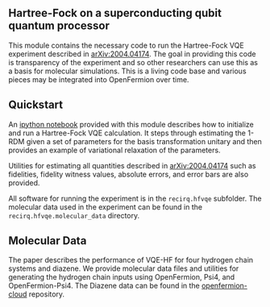Hartree-Fock on a superconducting qubit quantum processor
---------------------------------------------------------

This module contains the necessary code to run the Hartree-Fock VQE experiment
described in [arXiv:2004.04174](https://arxiv.org/abs/2004.04174).
The goal in providing this code is transparency of the experiment and so other
researchers can use this as a basis for molecular simulations.
This is a living code base and various pieces may be integrated into OpenFermion
over time.  

Quickstart
----------
An [ipython notebook](quickstart.ipynb) provided with this module describes how
to initialize and run a Hartree-Fock VQE calculation. It steps through
estimating the 1-RDM given a set of parameters for the basis transformation
unitary and then provides an example of variational relaxation of the
parameters.

Utilities for estimating all quantities described in
[arXiv:2004.04174](https://arxiv.org/abs/2004.04174) such as fidelities,
fidelity witness values, absolute errors, and error bars are also provided.

All software for running the experiment is in the `recirq.hfvqe` subfolder.
The  molecular data used in the experiment can be found in the 
`recirq.hfvqe.molecular_data` directory.  

Molecular Data
--------------
The paper describes the performance of VQE-HF for four hydrogen chain systems
and diazene. We provide molecular data files and utilities for generating the
hydrogen chain inputs using OpenFermion, Psi4, and OpenFermion-Psi4.
The Diazene data can be found in the 
[openfermion-cloud](https://github.com/quantumlib/OpenFermion/tree/master/cloud_library)
repository.
